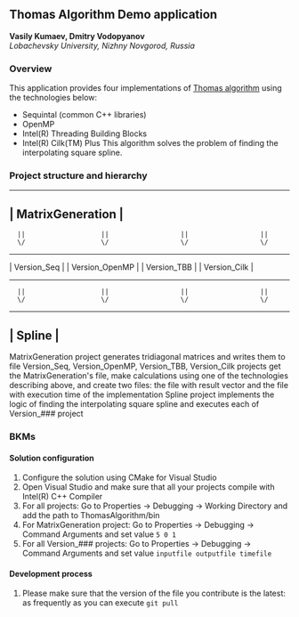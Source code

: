 ## Thomas Algorithm Demo application

**Vasily Kumaev, Dmitry Vodopyanov**  
*Lobachevsky University, Nizhny Novgorod, Russia*


### Overview
This application provides four implementations of [Thomas algorithm](https://en.wikipedia.org/wiki/Tridiagonal_matrix_algorithm) using the technologies below:
- Sequintal (common C++ libraries)
- OpenMP
- Intel(R) Threading Building Blocks
- Intel(R) Cilk(TM) Plus
This algorithm solves the problem of finding the interpolating square spline.


### Project structure and hierarchy
----------------------------------------------------------------------------
|                             MatrixGeneration                             |
----------------------------------------------------------------------------
      ||                   ||                  ||                  ||
      \/                   \/                  \/                  \/
---------------    ------------------    ---------------    ----------------
| Version_Seq |    | Version_OpenMP |    | Version_TBB |    | Version_Cilk |
---------------    ------------------    ---------------    ----------------
      ||                   ||                  ||                  ||
      \/                   \/                  \/                  \/
----------------------------------------------------------------------------
|                                  Spline                                  |
----------------------------------------------------------------------------

MatrixGeneration project generates tridiagonal matrices and writes them to file
Version_Seq, Version_OpenMP, Version_TBB, Version_Cilk projects get the MatrixGeneration's file, make calculations using one of the technologies describing above, and create two files: the file with result vector and the file with execution time of the implementation
Spline project implements the logic of finding the interpolating square spline and executes each of Version_### project


### BKMs
#### Solution configuration
1. Configure the solution using CMake for Visual Studio
2. Open Visual Studio and make sure that all your projects compile with Intel(R) C++ Compiler
3. For all projects: Go to Properties -> Debugging -> Working Directory and add the path to ThomasAlgorithm/bin
4. For MatrixGeneration project: Go to Properties -> Debugging -> Command Arguments and set value ```5 0 1```
5. For all Version_### projects: Go to Properties -> Debugging -> Command Arguments and set value ```inputfile outputfile timefile```
#### Development process
1. Please make sure that the version of the file you contribute is the latest: as frequently as you can execute ```git pull```